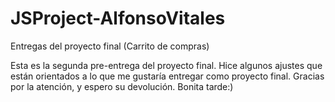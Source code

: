 # JSProject-AlfonsoVitales
Entregas del proyecto final (Carrito de compras)

Esta es la segunda pre-entrega del proyecto final. Hice algunos ajustes que están orientados a lo que me gustaría entregar como proyecto final. Gracias por la atención, y espero su devolución. Bonita tarde:)
